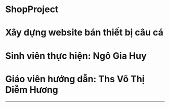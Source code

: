 # ShopProject

# Xây dựng website bán thiết bị câu cá
# Sinh viên thực hiện: Ngô Gia Huy
# Giáo viên hướng dẫn: Ths Võ Thị Diễm Hương
----------------------------------------
